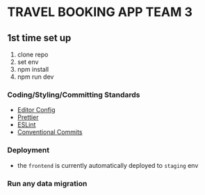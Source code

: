 # TRAVEL BOOKING APP TEAM 3

## 1st time set up

1. clone repo
2. set env
3. npm install
4. npm run dev

### Coding/Styling/Committing Standards

- [Editor Config](https://editorconfig.org/)
- [Prettier](https://prettier.io/)
- [ESLint](https://eslint.org/)
- [Conventional Commits](https://www.conventionalcommits.org/)

### Deployment

- the `frontend` is currently automatically deployed to `staging` env

### Run any data migration

